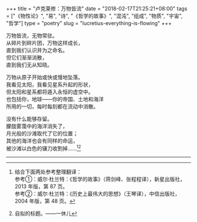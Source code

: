 +++
title = "卢克莱修：万物皆流"
date = "2018-02-17T21:25:21+08:00"
tags = ["《物性论》", "易", "诗", "《哲学的故事》", "混沌", "组成", "物质", "宇宙", "哲学"]
type = "poetry"
slug = "lucretius-everything-is-flowing"
+++

万物皆流，无物常驻。  
从碎片到碎片团，万物这样成长，  
直到我们认识并为之命名。  
但它们渐渐消散，  
直到我们无从知晓。

万物从原子开始或快或慢地坠落。  
我看见太阳，我看见星系升起的形状，  
但太阳和星系都将遁入永恒的虚空中。  
也包括你，地球——你的帝国、土地和海洋  
所用的一切，每时每刻都在流动中消散。

没有什么能够存留。  
朦胧雾霭中的海洋消失了，  
月光般的沙滩取代了它的位置；  
其他的海洋也会有同样的命运，  
被沙滩以白色的镰刀收割掉……[^1][^2]

---

[^1]: 结合下面两处参考整理翻译：<br>参考①：威尔·杜兰特：《哲学的故事》（蒋剑峰、张程程译），新星出版社，2013 年版，第 87 页。<br>参考②：威尔·杜兰特：《历史上最伟大的思想》（王琴译），中信出版社，2004 年版，第 48 页。
[^2]: 自拟的标题。——一休儿

